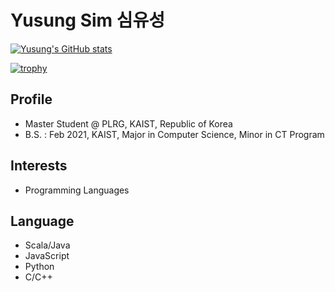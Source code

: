 # Yusung Sim 심유성

[![Yusung's GitHub stats](https://github-readme-stats.vercel.app/api?username=yusungsim)](https://github.com/yusungsim)

[![trophy](https://github-profile-trophy.vercel.app/?username=yusungsim)](https://github.com/ryo-ma/github-profile-trophy)


## Profile
* Master Student @ PLRG, KAIST, Republic of Korea
* B.S. : Feb 2021, KAIST, Major in Computer Science, Minor in CT Program

## Interests
* Programming Languages

## Language
* Scala/Java
* JavaScript
* Python
* C/C++
